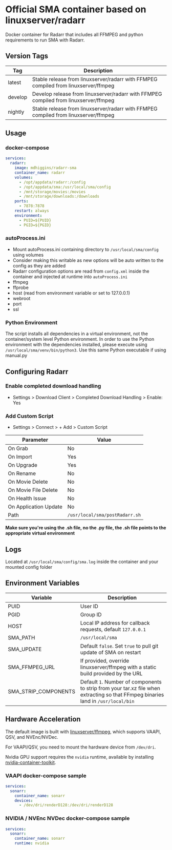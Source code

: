 # Official SMA container based on linuxserver/radarr
Docker container for Radarr that includes all FFMPEG and python requirements to run SMA with Radarr.

## Version Tags

|Tag|Description|
|---|---|
|latest|Stable release from linuxserver/radarr with FFMPEG compiled from linuxserver/ffmpeg|
|develop|Develop release from linuxserver/radarr with FFMPEG compiled from linuxserver/ffmpeg|
|nightly|Stable release from linuxserver/radarr with FFMPEG compiled from linuxserver/ffmpeg|

## Usage

### docker-compose
~~~yml
services:
  radarr:
    image: mdhiggins/radarr-sma
    container_name: radarr
    volumes:
      - /opt/appdata/radarr:/config
      - /opt/appdata/sma:/usr/local/sma/config
      - /mnt/storage/movies:/movies
      - /mnt/storage/downloads:/downloads
    ports:
      - 7878:7878
    restart: always
    environment:
      - PUID=${PUID}
      - PGID=${PGID}
~~~

### autoProcess.ini
- Mount autoProcess.ini containing directory to `/usr/local/sma/config` using volumes
 - Consider making this writable as new options will be auto written to the config as they are added
- Radarr configuration options are read from `config.xml` inside the container and injected at runtime into `autoProcess.ini`
 - ffmpeg
 - ffprobe
 - host (read from environment variable or set to 127.0.0.1)
 - webroot
 - port
 - ssl

### Python Environment
The script installs all dependencies in a virtual environment, not the container/system level Python environment. In order to use the Python environment with the dependencies installed, please execute using `/usr/local/sma/venv/bin/python3`. Use this same Python executable if using manual.py

## Configuring Radarr

###  Enable completed download handling
- Settings > Download Client > Completed Download Handling > Enable: Yes

### Add Custom Script
- Settings > Connect > + Add > Custom Script

|Parameter|Value|
|---|---|
|On Grab| No|
|On Import| Yes|
|On Upgrade| Yes|
|On Rename| No|
|On Movie Delete| No|
|On Movie File Delete| No|
|On Health Issue| No|
|On Application Update| No|
|Path|`/usr/local/sma/postRadarr.sh`|

**Make sure you're using the .sh file, no the .py file, the .sh file points to the appropriate virtual environment**

## Logs

Located at `/usr/local/sma/config/sma.log` inside the container and your mounted config folder

## Environment Variables

|Variable|Description|
|---|---|
|PUID|User ID|
|PGID|Group ID|
|HOST|Local IP address for callback requests, default `127.0.0.1`|
|SMA_PATH|`/usr/local/sma`|
|SMA_UPDATE|Default `false`. Set `true` to pull git update of SMA on restart|
|SMA_FFMPEG_URL|If provided, override linuxserver/ffmpeg with a static build provided by the URL|
|SMA_STRIP_COMPONENTS|Default `1`. Number of components to strip from your tar.xz file when extracting so that FFmpeg binaries land in `/usr/local/bin`|

## Hardware Acceleration
The default image is built with [linuxserver/ffmpeg](https://hub.docker.com/r/linuxserver/ffmpeg), which supports VAAPI, QSV, and NVEnc/NVDec.

For VAAPI/QSV, you need to mount the hardware device from `/dev/dri`. 

Nvidia GPU support requires the `nvidia` runtime, available by installing [nvidia-container-toolkit](https://github.com/NVIDIA/nvidia-container-toolkit).

### VAAPI docker-compose sample
~~~yml
services:
  sonarr:
    container_name: sonarr
    devices:
      - /dev/dri/renderD128:/dev/dri/renderD128
~~~

### NVIDIA / NVEnc  NVDec docker-compose sample
~~~yml
services:
  sonarr:
    container_name: sonarr
    runtime: nvidia
~~~
